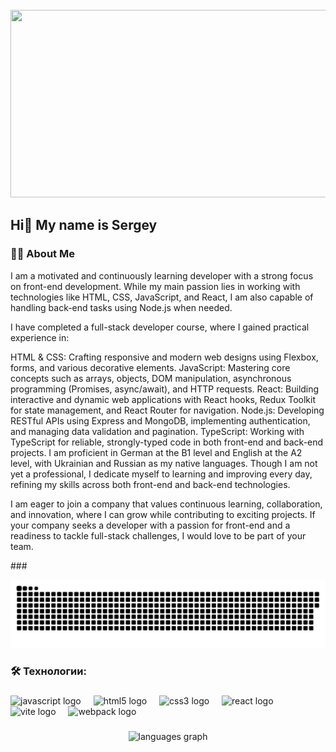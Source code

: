 <br clear="both">

<div align="center">
  <img height="300" width="600" src="https://user-images.githubusercontent.com/74038190/225813708-98b745f2-7d22-48cf-9150-083f1b00d6c9.gif"  />
</div>

###

## Hi👋 My name is Sergey

<h3 align="left">👩‍💻 About Me
</h3>

<p align="left">I am a motivated and continuously learning developer with a strong focus on front-end development. While my main passion lies in working with technologies like HTML, CSS, JavaScript, and React, I am also capable of handling back-end tasks using Node.js when needed.

I have completed a full-stack developer course, where I gained practical experience in:

HTML & CSS: Crafting responsive and modern web designs using Flexbox, forms, and various decorative elements.
JavaScript: Mastering core concepts such as arrays, objects, DOM manipulation, asynchronous programming (Promises, async/await), and HTTP requests.
React: Building interactive and dynamic web applications with React hooks, Redux Toolkit for state management, and React Router for navigation.
Node.js: Developing RESTful APIs using Express and MongoDB, implementing authentication, and managing data validation and pagination.
TypeScript: Working with TypeScript for reliable, strongly-typed code in both front-end and back-end projects.
I am proficient in German at the B1 level and English at the A2 level, with Ukrainian and Russian as my native languages. Though I am not yet a professional, I dedicate myself to learning and improving every day, refining my skills across both front-end and back-end technologies.

I am eager to join a company that values continuous learning, collaboration, and innovation, where I can grow while contributing to exciting projects. If your company seeks a developer with a passion for front-end and a readiness to tackle full-stack challenges, I would love to be part of your team.

</p>
###

<p align="center">
 <img width="600" src="assets/github-snake.svg" alt="snake"/>
</p>

###

<h3 align="left">🛠 Технологии:</h3>

###

<div align="left">
  <img src="https://cdn.jsdelivr.net/gh/devicons/devicon/icons/javascript/javascript-original.svg" height="40" alt="javascript logo"  />
  <img width="12" />
  <img src="https://cdn.jsdelivr.net/gh/devicons/devicon/icons/html5/html5-original.svg" height="40" alt="html5 logo"  />
  <img width="12" />
  <img src="https://cdn.jsdelivr.net/gh/devicons/devicon/icons/css3/css3-original.svg" height="40" alt="css3 logo"  />
  <img width="12" />
  <img src="https://cdn.jsdelivr.net/gh/devicons/devicon/icons/react/react-original.svg" height="40" alt="react logo"  />
  <img width="12" />
  <img src="https://skillicons.dev/icons?i=vite" height="40" alt="vite logo"  />
  <img width="12" />
  <img src="https://cdn.simpleicons.org/webpack/8DD6F9" height="40" alt="webpack logo"  />
  <img width="12" />


</div>

###

<div align="center">
   <img src="https://github-readme-stats.vercel.app/api/top-langs?username=balabaserhii&locale=en&hide_title=false&layout=compact&card_width=320&langs_count=5&theme=dracula&hide_border=false&order=2" height="150" alt="languages graph"  />
</div>

###

<!--

**BalabaSerhii/BalabaSerhii** is a ✨ _special_ ✨ repository because its `README.md` (this file) appears on your GitHub profile.

Here are some ideas to get you started:

- 🔭 I’m currently working on ...
- 🌱 I’m currently learning ...
- 👯 I’m looking to collaborate on ...
- 🤔 I’m looking for help with ...
- 💬 Ask me about ...
- 📫 How to reach me: ...
- 😄 Pronouns: ...
- ⚡ Fun fact: ...

-->
